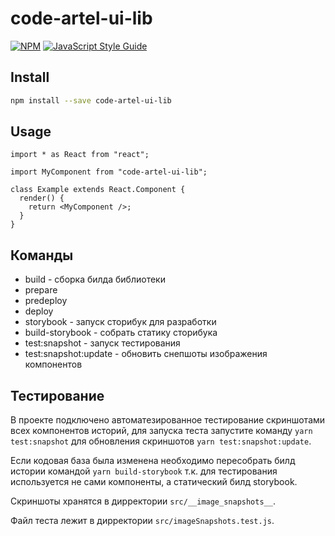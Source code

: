 # code-artel-ui-lib

>

[![NPM](https://img.shields.io/npm/v/code-artel-ui-lib.svg)](https://www.npmjs.com/package/code-artel-ui-lib)
[![JavaScript Style Guide](https://img.shields.io/badge/code_style-standard-brightgreen.svg)](https://standardjs.com)

## Install

```bash
npm install --save code-artel-ui-lib
```

## Usage

```tsx
import * as React from "react";

import MyComponent from "code-artel-ui-lib";

class Example extends React.Component {
  render() {
    return <MyComponent />;
  }
}
```

## Команды

- build - сборка билда библиотеки
- prepare
- predeploy
- deploy
- storybook - запуск сторибук для разработки
- build-storybook - собрать статику сторибука
- test:snapshot - запуск тестирования
- test:snapshot:update - обновить снепшоты изображения компонентов

## Тестирование

В проекте подключено автоматезированное тестирование скриншотами всех компонентов историй,
для запуска теста запустите команду `yarn test:snapshot` для обновления скриншотов `yarn test:snapshot:update`.

Если кодовая база была изменена необходимо пересобрать билд истории командой `yarn build-storybook` т.к. для тестирования используется не сами компоненты,
а статический билд storybook.

Скриншоты хранятся в дирректории `src/__image_snapshots__`.

Файл теста лежит в дирректории `src/imageSnapshots.test.js`.
